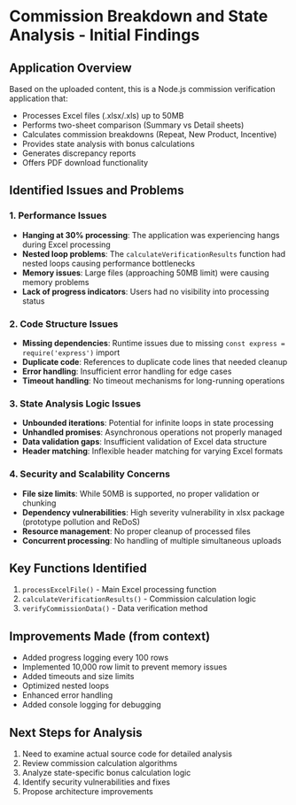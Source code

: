 # Commission Breakdown and State Analysis - Initial Findings

## Application Overview
Based on the uploaded content, this is a Node.js commission verification application that:
- Processes Excel files (.xlsx/.xls) up to 50MB
- Performs two-sheet comparison (Summary vs Detail sheets)
- Calculates commission breakdowns (Repeat, New Product, Incentive)
- Provides state analysis with bonus calculations
- Generates discrepancy reports
- Offers PDF download functionality

## Identified Issues and Problems

### 1. Performance Issues
- **Hanging at 30% processing**: The application was experiencing hangs during Excel processing
- **Nested loop problems**: The `calculateVerificationResults` function had nested loops causing performance bottlenecks
- **Memory issues**: Large files (approaching 50MB limit) were causing memory problems
- **Lack of progress indicators**: Users had no visibility into processing status

### 2. Code Structure Issues
- **Missing dependencies**: Runtime issues due to missing `const express = require('express')` import
- **Duplicate code**: References to duplicate code lines that needed cleanup
- **Error handling**: Insufficient error handling for edge cases
- **Timeout handling**: No timeout mechanisms for long-running operations

### 3. State Analysis Logic Issues
- **Unbounded iterations**: Potential for infinite loops in state processing
- **Unhandled promises**: Asynchronous operations not properly managed
- **Data validation gaps**: Insufficient validation of Excel data structure
- **Header matching**: Inflexible header matching for varying Excel formats

### 4. Security and Scalability Concerns
- **File size limits**: While 50MB is supported, no proper validation or chunking
- **Dependency vulnerabilities**: High severity vulnerability in xlsx package (prototype pollution and ReDoS)
- **Resource management**: No proper cleanup of processed files
- **Concurrent processing**: No handling of multiple simultaneous uploads

## Key Functions Identified
1. `processExcelFile()` - Main Excel processing function
2. `calculateVerificationResults()` - Commission calculation logic
3. `verifyCommissionData()` - Data verification method

## Improvements Made (from context)
- Added progress logging every 100 rows
- Implemented 10,000 row limit to prevent memory issues
- Added timeouts and size limits
- Optimized nested loops
- Enhanced error handling
- Added console logging for debugging

## Next Steps for Analysis
1. Need to examine actual source code for detailed analysis
2. Review commission calculation algorithms
3. Analyze state-specific bonus calculation logic
4. Identify security vulnerabilities and fixes
5. Propose architecture improvements

